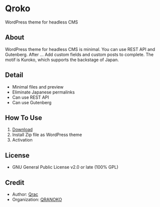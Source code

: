 # Qroko

WordPress theme for headless CMS

## About

WordPress theme for headless CMS is minimal. You can use REST API and Gutenberg. After ... Add custom fields and custom posts to complete. The motif is Kuroko, which supports the backstage of Japan.

## Detail

- Minimal files and preview
- Eliminate Japanese permalinks
- Can use REST API
- Can use Gutenberg

## How To Use

1. [Download](https://github.com/qrac/qroko/archive/master.zip)
2. Install Zip file as WordPress theme
3. Activation

## License

- GNU General Public License v2.0 or late (100% GPL)

## Credit

- Author: [Qrac](https://qrac.jp)
- Organization: [QRANOKO](https://qranoko.jp)
